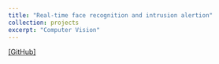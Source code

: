 ```yaml
---
title: "Real-time face recognition and intrusion alertion"
collection: projects
excerpt: "Computer Vision"
---
```


[[GitHub]](https://github.com/parasnaren/Real-Time-Face-Recognition-and-Intrusion-Alert)


